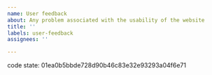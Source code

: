 ```yaml
---
name: User feedback
about: Any problem associated with the usability of the website 
title: ''
labels: user-feedback
assignees: ''

---
```

<!-- please leave this in so we know which version your comment is about -->
code state: 01ea0b5bbde728d90b46c83e32e93293a04f6e71

